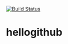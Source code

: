 [![Build Status](https://travis-ci.org/ALoRuo/hellogithub.svg?branch=master)](https://travis-ci.org/ALoRuo/hellogithub)

# hellogithub
